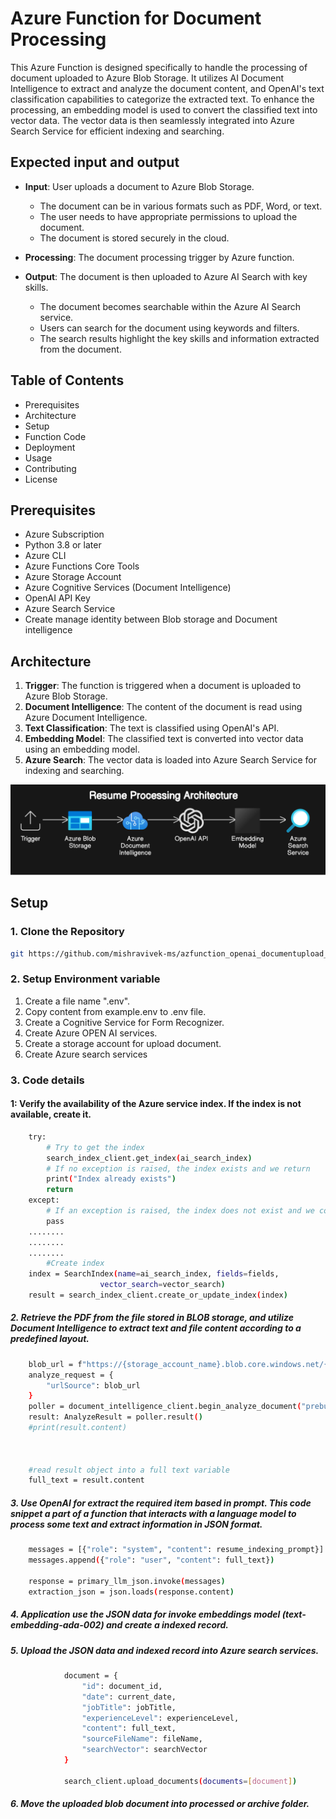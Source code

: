 # Azure Function for Document Processing
This Azure Function is designed specifically to handle the processing of document uploaded to Azure Blob Storage. It utilizes AI Document Intelligence to extract and analyze the document content, and OpenAI's text classification capabilities to categorize the extracted text. To enhance the processing, an embedding model is used to convert the classified text into vector data. The vector data is then seamlessly integrated into Azure Search Service for efficient indexing and searching.

## Expected input and output
- **Input**: User uploads a document to Azure Blob Storage.
  - The document can be in various formats such as PDF, Word, or text.
  - The user needs to have appropriate permissions to upload the document.
  - The document is stored securely in the cloud.

- **Processing**: The document processing trigger by Azure function.
  
- **Output**: The document is then uploaded to Azure AI Search with key skills.
  - The document becomes searchable within the Azure AI Search service.
  - Users can search for the document using keywords and filters.
  - The search results highlight the key skills and information extracted from the document.

## Table of Contents
- Prerequisites
- Architecture
- Setup
- Function Code
- Deployment
- Usage
- Contributing
- License

## Prerequisites
- Azure Subscription
- Python 3.8 or later
- Azure CLI
- Azure Functions Core Tools
- Azure Storage Account
- Azure Cognitive Services (Document Intelligence)
- OpenAI API Key
- Azure Search Service
- Create manage identity between Blob storage and Document intelligence

## Architecture
1. **Trigger**: The function is triggered when a document is uploaded to Azure Blob Storage.
2. **Document Intelligence**: The content of the document is read using Azure Document Intelligence.
3. **Text Classification**: The text is classified using OpenAI's API.
4. **Embedding Model**: The classified text is converted into vector data using an embedding model.
5. **Azure Search**: The vector data is loaded into Azure Search Service for indexing and searching.

![Architecture](image/image.bmp)
## Setup

### 1. Clone the Repository
```bash
git https://github.com/mishravivek-ms/azfunction_openai_documentupload_aisearch_python.git

```


### 2. Setup Environment variable
1. Create a file name ".env".
2. Copy content from example.env to .env file.
3. Create a Cognitive Service for Form Recognizer.
4. Create Azure OPEN AI services. 
5. Create a storage account for upload document. 
6. Create Azure search services



### 3. Code details 
#### 1: Verify the availability of the Azure service index. If the index is not available, create it.
```bash
    try:
        # Try to get the index
        search_index_client.get_index(ai_search_index)
        # If no exception is raised, the index exists and we return
        print("Index already exists")
        return
    except:
        # If an exception is raised, the index does not exist and we continue with the logic to create it
        pass
    ........
    ........
    ........
        #Create index
    index = SearchIndex(name=ai_search_index, fields=fields,
                    vector_search=vector_search)
    result = search_index_client.create_or_update_index(index)
```

##### 2. Retrieve the PDF from the file stored in BLOB storage, and utilize Document Intelligence to extract text and file content according to a predefined layout.
```bash
    blob_url = f"https://{storage_account_name}.blob.core.windows.net/{input_file}"
    analyze_request = {
        "urlSource": blob_url
    }
    poller = document_intelligence_client.begin_analyze_document("prebuilt-layout", analyze_request=analyze_request)
    result: AnalyzeResult = poller.result()
    #print(result.content)
    
    

    #read result object into a full text variable
    full_text = result.content

```
##### 3. Use OpenAI for extract the required item based in prompt. This code snippet a part of a function that interacts with a language model to process some text and extract information in JSON format.
```bash
    messages = [{"role": "system", "content": resume_indexing_prompt}]
    messages.append({"role": "user", "content": full_text})

    response = primary_llm_json.invoke(messages)
    extraction_json = json.loads(response.content)
```

##### 4. Application use the JSON data for invoke embeddings model (text-embedding-ada-002) and create a indexed record. 


##### 5. Upload the JSON data and indexed record into Azure search services. 
```bash
            document = {
                "id": document_id,
                "date": current_date,
                "jobTitle": jobTitle,
                "experienceLevel": experienceLevel,
                "content": full_text,
                "sourceFileName": fileName,
                "searchVector": searchVector
            }
            
            search_client.upload_documents(documents=[document])
```
##### 6. Move the uploaded blob document into processed or archive folder. 
